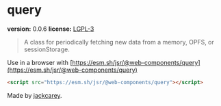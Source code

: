 # query

**version:** 0.0.6
**license:** [LGPL-3](https://www.tldrlegal.com/search?query=LGPL-3)

> A class for periodically fetching new data from a memory, OPFS, or sessionStorage.

Use in a browser with [https://esm.sh/jsr/@web-components/query](https://esm.sh/jsr/@web-components/query)

```html
<script src="https://esm.sh/jsr/@web-components/query"></script>
```

Made by [jackcarey](https://jackcarey.co.uk).